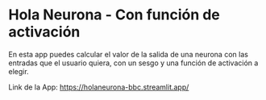 # Hola Neurona - Con función de activación

En esta app puedes calcular el valor de la salida de una neurona con las entradas que el usuario quiera, con un sesgo y una función de activación a elegir.

Link de la App: https://holaneurona-bbc.streamlit.app/
